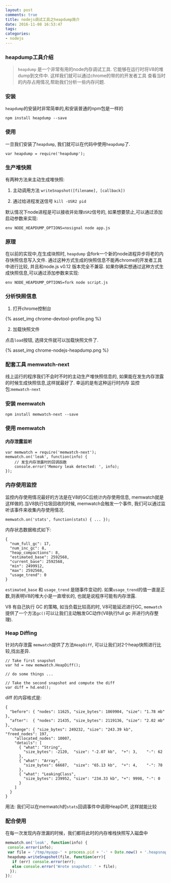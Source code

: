 ```yaml
---
layout: post
comments: true
title: nodejs调试工具之heapdump简介
date: 2016-11-08 16:53:47
tags:
categories:
- nodejs
---
```


### heapdump工具介绍

> `heapdump` 是一个非常有用的node内存调试工具. 它能够在运行时将V8的堆dump到文件中. 这样我们就可以通过chrome的带的的开发者工具
查看当时的内存占用情况,帮助我们分析一些内存问题.

<!-- more -->

### 安装

`heapdump`的安装时非常简单的,和安装普通的npm包是一样的

    npm install heapdump --save
    
### 使用
    
一旦我们安装了`heapdump`, 我们就可以在代码中使用`heapdump`了.
    
    var heapdump = require('heapdump');

### 生产堆快照
    
有两种方法来主动生成堆快照:

1. 主动调用方法 `writeSnapshot([filename], [callback])`

2. 通过给进程发送信号 `kill -USR2 pid`

默认情况下node进程是可以接收并处理`USR2`信号的, 如果想要禁止,可以通过添加启动参数来实现:
    
    env NODE_HEAPDUMP_OPTIONS=nosignal node app.js

### 原理

在以前的实现中,在生成块照时, `heapdump` 会fork一个新的node进程异步将老的内存快照信息写入文件. 通过这种方式生成的快照信息不能再chrome的开发者工具中进行比较, 并且和node.js v0.12 版本完全不兼容. 如果你确实想通过这种方式生成快照信息,可以通过添加参数来实现:

    env NODE_HEAPDUMP_OPTIONS=fork node script.js
    
### 分析快照信息
    
1. 打开chrome控制台

{% asset_img chrome-devtool-profile.png %}
    
2. 加载快照文件

点击`load`按钮, 选择文件就可以加载快照文件了.

{% asset_img chrome-nodejs-heapdump.png %}

### 配套工具 memwatch-next

线上运行的程序我们不会时不时的主动生产堆快照信息的, 如果能在发生内存泄露的时候生成快照信息,这样就最好了. 幸运的是有这种运行时内存
监控包:`memwatch-next`

### 安装 memwatch

    npm install memwatch-next --save
    
### 使用 memwatch

#### 内存泄露监听

    var memwatch = require('memwatch-next');
    memwatch.on('leak', function(info) { 
        // 发生内存泄露时的回调函数
        console.error('Memory leak detected: ', info);
    });

### 内存使用监控

监控内存使用情况最好的方法是在V8的GC后统计内存使用信息, memwatch就是这样做的.当V8执行垃圾回收的时候, memwatch会触发一个事件, 我们可以通过监听该事件来收集内存使用情况.

    memwatch.on('stats', function(stats) { ... });
    
内存状态数据格式如下:
    
    {
      "num_full_gc": 17,
      "num_inc_gc": 8,
      "heap_compactions": 8,
      "estimated_base": 2592568,
      "current_base": 2592568,
      "min": 2499912,
      "max": 2592568,
      "usage_trend": 0
    }

`estimated_base` 和 `usage_trend` 是随事件变动的. 如果`usage_trend`的值一直是正数,则表明V8的堆大小是一直增长的, 也就是说程序可能有内存泄露.

V8 有自己执行 GC 的策略, 如当负载比较高的时, V8可能延迟进行GC, `memwatch` 提供了一个方法`gc()`可以让我们主动触发GC动作(V8执行full gc 并进行内存整理).

### Heap Diffing

针对内存泄露 `memwatch`提供了方法`HeapDiff`, 可以让我们对2个heap快照进行比较,找出差异.

    // Take first snapshot 
    var hd = new memwatch.HeapDiff();
     
    // do some things ... 
     
    // Take the second snapshot and compute the diff 
    var diff = hd.end();

diff 的内容格式是:

    {
      "before": { "nodes": 11625, "size_bytes": 1869904, "size": "1.78 mb" },
      "after":  { "nodes": 21435, "size_bytes": 2119136, "size": "2.02 mb" },
      "change": { "size_bytes": 249232, "size": "243.39 kb", "freed_nodes": 197,
        "allocated_nodes": 10007,
        "details": [
          { "what": "String",
            "size_bytes": -2120,  "size": "-2.07 kb",  "+": 3,    "-": 62
          },
          { "what": "Array",
            "size_bytes": 66687,  "size": "65.13 kb",  "+": 4,    "-": 78
          },
          { "what": "LeakingClass",
            "size_bytes": 239952, "size": "234.33 kb", "+": 9998, "-": 0
          }
        ]
      }
    }

用法: 我们可以在memwatch的`stats`回调事件中调用HeapDiff, 这样就能比较
    
### 配合使用

在每一次发现内存泄漏的时候，我们都将此时的内存堆栈快照写入磁盘中

```javascript
memwatch.on('leak', function(info) {
 console.error(info);
 var file = '/tmp/myapp-' + process.pid + '-' + Date.now() + '.heapsnapshot';
 heapdump.writeSnapshot(file, function(err){
   if (err) console.error(err);
   else console.error('Wrote snapshot: ' + file);
  });
}); 
```




    




    